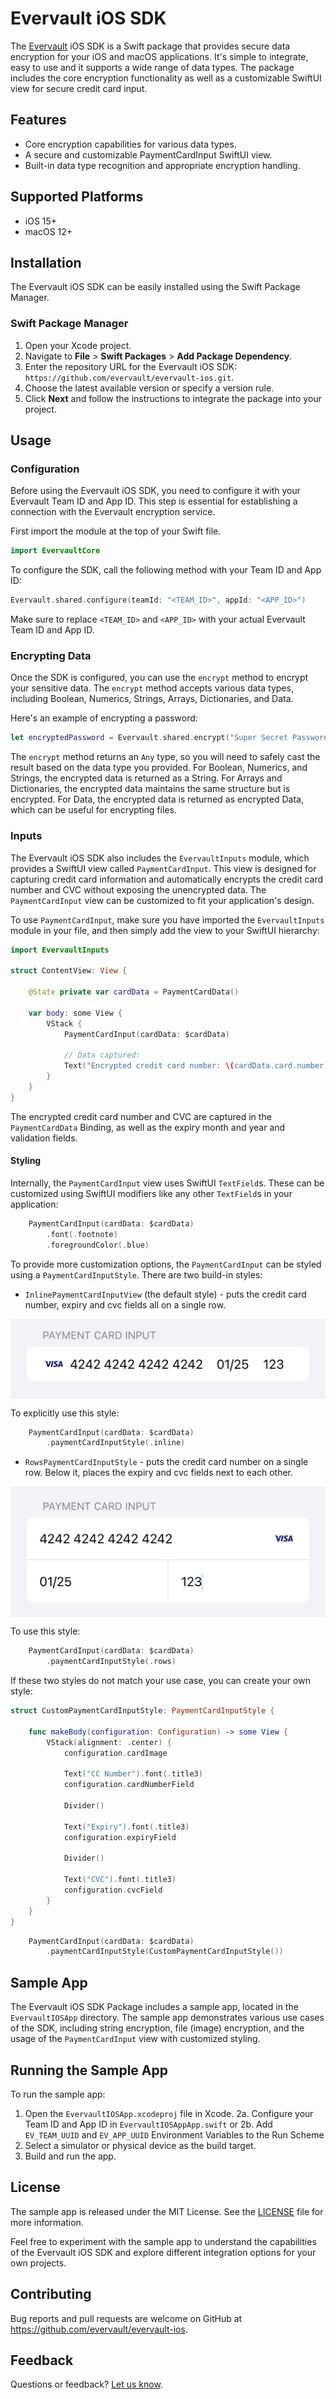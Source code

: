 # Evervault iOS SDK

The [Evervault](https://evervault.com/) iOS SDK is a Swift package that provides secure data encryption for your iOS and macOS applications. It's simple to integrate, easy to use and it supports a wide range of data types. The package includes the core encryption functionality as well as a customizable SwiftUI view for secure credit card input.

## Features
- Core encryption capabilities for various data types.
- A secure and customizable PaymentCardInput SwiftUI view.
- Built-in data type recognition and appropriate encryption handling.

## Supported Platforms
- iOS 15+
- macOS 12+

## Installation

The Evervault iOS SDK can be easily installed using the Swift Package Manager.

### Swift Package Manager

1. Open your Xcode project.
2. Navigate to **File** > **Swift Packages** > **Add Package Dependency**.
3. Enter the repository URL for the Evervault iOS SDK: `https://github.com/evervault/evervault-ios.git`.
4. Choose the latest available version or specify a version rule.
5. Click **Next** and follow the instructions to integrate the package into your project.

## Usage

### Configuration

Before using the Evervault iOS SDK, you need to configure it with your Evervault Team ID and App ID. This step is essential for establishing a connection with the Evervault encryption service.

First import the module at the top of your Swift file.

```swift
import EvervaultCore
```

To configure the SDK, call the following method with your Team ID and App ID:

```swift
Evervault.shared.configure(teamId: "<TEAM_ID>", appId: "<APP_ID>")
```

Make sure to replace `<TEAM_ID>` and `<APP_ID>` with your actual Evervault Team ID and App ID.

### Encrypting Data

Once the SDK is configured, you can use the `encrypt` method to encrypt your sensitive data. The `encrypt` method accepts various data types, including Boolean, Numerics, Strings, Arrays, Dictionaries, and Data.

Here's an example of encrypting a password:

```swift
let encryptedPassword = Evervault.shared.encrypt("Super Secret Password")
```

The `encrypt` method returns an `Any` type, so you will need to safely cast the result based on the data type you provided. For Boolean, Numerics, and Strings, the encrypted data is returned as a String. For Arrays and Dictionaries, the encrypted data maintains the same structure but is encrypted. For Data, the encrypted data is returned as encrypted Data, which can be useful for encrypting files.

### Inputs

The Evervault iOS SDK also includes the `EvervaultInputs` module, which provides a SwiftUI view called `PaymentCardInput`. This view is designed for capturing credit card information and automatically encrypts the credit card number and CVC without exposing the unencrypted data. The `PaymentCardInput` view can be customized to fit your application's design.

To use `PaymentCardInput`, make sure you have imported the `EvervaultInputs` module in your file, and then simply add the view to your SwiftUI hierarchy:

```swift
import EvervaultInputs

struct ContentView: View {
    
    @State private var cardData = PaymentCardData()
    
    var body: some View {
        VStack {
            PaymentCardInput(cardData: $cardData)
            
            // Data captured:
            Text("Encrypted credit card number: \(cardData.card.number)")
        }
    }
}
```

The encrypted credit card number and CVC are captured in the `PaymentCardData` Binding, as well as the expiry month and year and validation fields.

#### Styling

Internally, the `PaymentCardInput` view uses SwiftUI `TextField`s. These can be customized using SwiftUI modifiers like any other `TextField`s in your application:

```swift
    PaymentCardInput(cardData: $cardData)      
        .font(.footnote)
        .foregroundColor(.blue)
```

To provide more customization options, the `PaymentCardInput` can be styled using a `PaymentCardInputStyle`. There are two build-in styles:
- `InlinePaymentCardInputView` (the default style) - puts the credit card number, expiry and cvc fields all on a single row.

<img src="https://github.com/evervault/evervault-ios/blob/27f4b2c1dedbe9865a8b5afe89d55f5f0ef24d48/inline.png?raw=true" alt="InlinePaymentCardInputView" align="center"/>

To explicitly use this style:
```swift
    PaymentCardInput(cardData: $cardData)
        .paymentCardInputStyle(.inline)
```

 - `RowsPaymentCardInputStyle` -  puts the credit card number on a single row. Below it, places the expiry and cvc fields next to each other.

<img src="https://github.com/evervault/evervault-ios/blob/27f4b2c1dedbe9865a8b5afe89d55f5f0ef24d48/rows.png?raw=true" alt="RowsPaymentCardInputStyle" align="center"/>

To use this style:
```swift
    PaymentCardInput(cardData: $cardData)
        .paymentCardInputStyle(.rows)
```

If these two styles do not match your use case, you can create your own style:
```swift
struct CustomPaymentCardInputStyle: PaymentCardInputStyle {

    func makeBody(configuration: Configuration) -> some View {
        VStack(alignment: .center) {
            configuration.cardImage

            Text("CC Number").font(.title3)
            configuration.cardNumberField

            Divider()

            Text("Expiry").font(.title3)
            configuration.expiryField

            Divider()

            Text("CVC").font(.title3)
            configuration.cvcField
        }
    }
}
```

```swift
    PaymentCardInput(cardData: $cardData)
        .paymentCardInputStyle(CustomPaymentCardInputStyle())
```

## Sample App

The Evervault iOS SDK Package includes a sample app, located in the `EvervaultIOSApp` directory. The sample app demonstrates various use cases of the SDK, including string encryption, file (image) encryption, and the usage of the `PaymentCardInput` view with customized styling.

## Running the Sample App

To run the sample app:

1. Open the `EvervaultIOSApp.xcodeproj` file in Xcode.
2a. Configure your Team ID and App ID in `EvervaultIOSAppApp.swift` or
2b. Add `EV_TEAM_UUID` and `EV_APP_UUID` Environment Variables to the Run Scheme
3. Select a simulator or physical device as the build target.
4. Build and run the app.

## License

The sample app is released under the MIT License. See the [LICENSE](https://github.com/evervault/evervault-ios/blob/main/LICENSE) file for more information.

Feel free to experiment with the sample app to understand the capabilities of the Evervault iOS SDK and explore different integration options for your own projects.

## Contributing

Bug reports and pull requests are welcome on GitHub at https://github.com/evervault/evervault-ios.

## Feedback

Questions or feedback? [Let us know](mailto:support@evervault.com).
